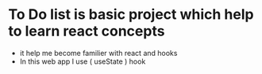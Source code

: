 # To Do list is basic project which help to learn react concepts
- it help me become familier with react and hooks
- In this web app I use ( useState ) hook
